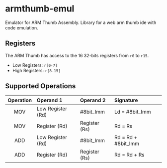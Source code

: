 # armthumb-emul
Emulator for ARM Thumb Assembly. Library for a web arm thumb ide with code emulation.

## Registers
The ARM Thumb has access to the 16 32-bits registers from `r0` to `r15`.  
* Low Registers: `r[0-7]`  
* High Registers: `r[8-15]`  

## Supported Operations
Operation | Operand 1 | Operand 2 | Signature 
|  :---:  |   :---    |   :---    |  :---   |
MOV | Low Register (Rd) | #8bit_Imm | Ld = #8bit_Imm
MOV | Register (Rd) | Register (Rs) | Rd = Rs |
ADD | Low Register (Rd) | #8bit_Imm | Rd = Rd + #8bit_Imm
ADD | Register (Rd) | Register (Rs) | Rd = Rd + Rs
